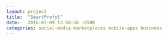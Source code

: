 ```yaml
---
layout: project
title:  "SmartProfyl"
date:   2016-07-09 13:50:56 -0500
categories: social-media marketplaces mobile-apps business
---
```

